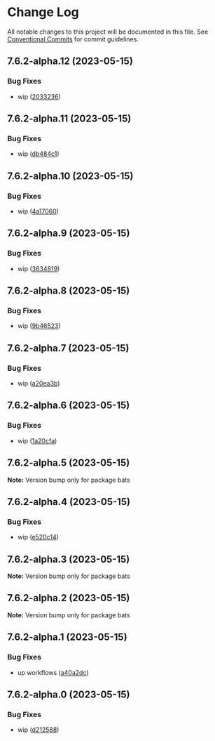 # Change Log

All notable changes to this project will be documented in this file.
See [Conventional Commits](https://conventionalcommits.org) for commit guidelines.

## 7.6.2-alpha.12 (2023-05-15)


### Bug Fixes

* wip ([2033236](https://github.com/SocialGouv/docker/commit/2033236efb30f1e692a892c3abb904ad15ecc886))





## 7.6.2-alpha.11 (2023-05-15)


### Bug Fixes

* wip ([db484c1](https://github.com/SocialGouv/docker/commit/db484c1c3ede3ed6e2f86fc27bcf63c010793508))





## 7.6.2-alpha.10 (2023-05-15)


### Bug Fixes

* wip ([4a17060](https://github.com/SocialGouv/docker/commit/4a1706073723fe31f062edc097e2e179a27ae712))





## 7.6.2-alpha.9 (2023-05-15)


### Bug Fixes

* wip ([3634819](https://github.com/SocialGouv/docker/commit/3634819e73c82b3fcd8765c6513665544ecdc3a7))





## 7.6.2-alpha.8 (2023-05-15)


### Bug Fixes

* wip ([9b46523](https://github.com/SocialGouv/docker/commit/9b465232f5141945142a6e713cfe048489810711))





## 7.6.2-alpha.7 (2023-05-15)


### Bug Fixes

* wip ([a20ea3b](https://github.com/SocialGouv/docker/commit/a20ea3b4a08bc9e48744ee92af1ae182aed0cdfa))





## 7.6.2-alpha.6 (2023-05-15)


### Bug Fixes

* wip ([1a20cfa](https://github.com/SocialGouv/docker/commit/1a20cfab512641823c2bd737113bbda75da5b5aa))





## 7.6.2-alpha.5 (2023-05-15)

**Note:** Version bump only for package bats





## 7.6.2-alpha.4 (2023-05-15)


### Bug Fixes

* wip ([e520c14](https://github.com/SocialGouv/docker/commit/e520c14d8b542147f38df6614f003e0a35e24830))





## 7.6.2-alpha.3 (2023-05-15)

**Note:** Version bump only for package bats





## 7.6.2-alpha.2 (2023-05-15)

**Note:** Version bump only for package bats





## 7.6.2-alpha.1 (2023-05-15)


### Bug Fixes

* up workflows ([a40a2dc](https://github.com/SocialGouv/docker/commit/a40a2dc58996f8b08a8dd58f4af94c11404120ba))





## 7.6.2-alpha.0 (2023-05-15)


### Bug Fixes

* wip ([d212588](https://github.com/SocialGouv/docker/commit/d212588d02c022d92a1a76a11217ba8d176a0ca9))
